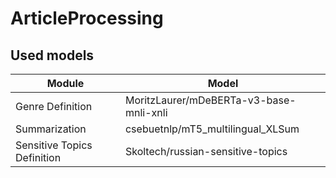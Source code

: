 # ArticleProcessing

## Used models
Module | Model
-|-
Genre Definition | MoritzLaurer/mDeBERTa-v3-base-mnli-xnli
Summarization | csebuetnlp/mT5_multilingual_XLSum
Sensitive Topics Definition | Skoltech/russian-sensitive-topics
